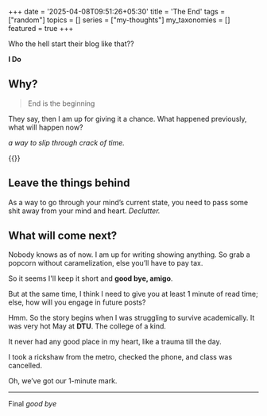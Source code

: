 +++
date = '2025-04-08T09:51:26+05:30'
title = 'The End'
tags = ["random"]
topics = []
series = ["my-thoughts"]
my_taxonomies = []
featured = true
+++

Who the hell start their blog like that??

**I Do**

## Why?

> End is the beginning

They say, then I am up for giving it a chance. What happened previously, what will happen now?

*a way to slip through crack of time.*

{{<youtube wE2GZ2Vpqjo>}}

## Leave the things behind

As a way to go through your mind’s current state, you need to pass some shit away from your mind and heart. *Declutter.*

## What will come next?

Nobody knows as of now. I am up for writing showing anything. So grab a popcorn without caramelization, else you’ll have to pay tax.

So it seems I'll keep it short and **good bye, amigo**.

But at the same time, I think I need to give you at least 1 minute of read time; else, how will you engage in future posts?

Hmm. So the story begins when I was struggling to survive academically. It was very hot May at **DTU**. The college of a kind.

It never had any good place in my heart, like a trauma till the day.

I took a rickshaw from the metro, checked the phone, and class was cancelled.

Oh, we’ve got our 1-minute mark.

---
Final *good bye*

